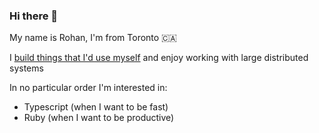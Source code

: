 ### Hi there 👋

My name is Rohan, I'm from Toronto 🇨🇦

I [build things that I'd use myself](https://getpantry.cloud/) and enjoy working with large distributed systems

In no particular order I'm interested in:
- Typescript (when I want to be fast)
- Ruby (when I want to be productive)
